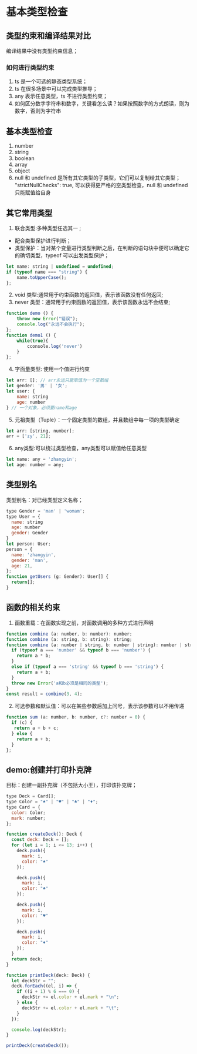 # 基本类型检查

## 类型约束和编译结果对比

编译结果中没有类型约束信息；

### 如何进行类型约束

1. ts 是一个可选的静态类型系统；
2. ts 在很多场景中可以完成类型推导；
3. any 表示任意类型，ts 不进行类型约束；
4. 如何区分数字字符串和数字，关键看怎么读？如果按照数字的方式朗读，则为数字，否则为字符串

## 基本类型检查

1. number
2. string
3. boolean
4. array
5. object
6. null 和 undefined 是所有其它类型的子类型，它们可以复制给其它类型；  
   "strictNullChecks": true, 可以获得更严格的空类型检查，null 和 undefined 只能赋值给自身

## 其它常用类型

1. 联合类型:多种类型任选其一 ;  
  - 配合类型保护进行判断；  
  - 类型保护：当对某个变量进行类型判断之后，在判断的语句块中便可以确定它的确切类型，typeof 可以出发类型保护；  

```javascript
let name: string | undefined = undefined;
if (typeof name === "string") {
    name.toUpperCase();
};
```

2. void 类型:通常用于约束函数的返回值，表示该函数没有任何返回;
3. never 类型：通常用于约束函数的返回值，表示该函数永远不会结束;  

```javascript
function demo () {
    throw new Error("错误");
    console.log("永远不会执行");
};
function demo1 () {
    while(true){
        cconsole.log('never')
    }
};
```

4. 字面量类型: 使用一个值进行约束  
```javascript
let arr: []; // arr永远只能取值为一个空数组
let gender: '男' | '女';
let user: {
    name: string
    age: number
} // 一个对象，必须要name和age
```
5. 元祖类型（Tuple）：一个固定类型的数组，并且数组中每一项的类型确定
```javascript
let arr: [string, number];  
arr = ['zy', 21];
```

6. any类型:可以绕过类型检查，any类型可以赋值给任意类型
```javascript
let name: any = 'zhangyin';
let age: number = any; 
```

## 类型别名
类型别名：对已经类型定义名称；

```javascript  
type Gender = 'man' | 'womam';
type User = {
  name: string
  age: number
  gender: Gender
}
let person: User;
person = {
  name: 'zhangyin',
  gender: 'man',
  age: 21,
}; 
function getUsers (g: Gender): User[] {
  return[];
}
```

## 函数的相关约束
1. 函数重载：在函数实现之前，对函数调用的多种方式进行声明
```javascript
function combine (a: number, b: number): number;
function combine (a: string, b: string): string;
function combine (a: number | string, b: number | string): number | string {
  if (typeof a === 'number' && typeof b === 'number') {
    return a * b;
  }
  else if (typeof a === 'string' && typeof b === 'string') {
    return a + b;
  }
  throw new Error('a和b必须是相同的类型');
}
const result = combine(3, 4);
```
2. 可选参数和默认值：可以在某些参数后加上问号，表示该参数可以不用传递
```javascript
function sum (a: number, b: number, c?: number = 0) {
  if (c) {
   return a + b + c;
  } else {
    return a + b;
  }
};
```

## demo:创建并打印扑克牌
 目标：创建一副扑克牌（不包括大小王），打印该扑克牌；
```javascript
type Deck = Card[];
type Color = "♠" | "♥" | "♣" | "♦";
type Card = {
  color: Color;
  mark: number;
};

function createDeck(): Deck {
  const deck: Deck = [];
  for (let i = 1; i <= 13; i++) {
    deck.push({
      mark: i,
      color: "♠"
    });

    deck.push({
      mark: i,
      color: "♣"
    });

    deck.push({
      mark: i,
      color: "♥"
    });

    deck.push({
      mark: i,
      color: "♦"
    });
  }
  return deck;
}

function printDeck(deck: Deck) {
  let deckStr = "";
  deck.forEach((el, i) => {
    if ((i + 1) % 6 === 0) {
      deckStr += el.color + el.mark + "\n";
    } else {
      deckStr += el.color + el.mark + "\t";
    }
  });

  console.log(deckStr);
}

printDeck(createDeck());

```